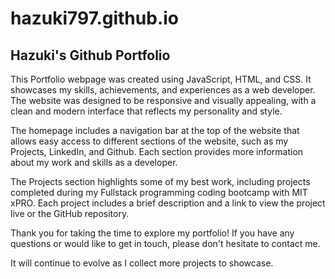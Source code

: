 # hazuki797.github.io
<h2>Hazuki's Github Portfolio</h2>
This Portfolio webpage was created using JavaScript, HTML, and CSS. It showcases my skills, achievements, and experiences as a web developer. The website was designed to be responsive and visually appealing, with a clean and modern interface that reflects my personality and style.

The homepage includes a navigation bar at the top of the website that allows easy access to different sections of the website, such as my Projects, LinkedIn, and Github. Each section provides more information about my work and skills as a developer.

The Projects section highlights some of my best work, including projects completed during my Fullstack programming coding bootcamp with MIT xPRO. Each project includes a brief description and a link to view the project live or the GitHub repository.

Thank you for taking the time to explore my portfolio! If you have any questions or would like to get in touch, please don't hesitate to contact me.

It will continue to evolve as I collect more projects to showcase. 
